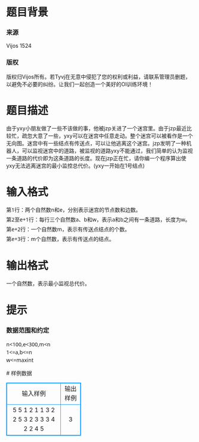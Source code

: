 # 

 
 # 题目背景 
<h3>来源</h3>

<p>Vijos&nbsp;1524</p>

<h3>版权</h3>

<p>版权归Vijos所有。若Tyvj在无意中侵犯了您的权利或利益，请联系管理员删题，以避免不必要的纠纷。让我们一起创造一个美好的OI训练环境！</p> 

 
 # 题目描述 
<p>由于yxy小朋友做了一些不该做的事，他被jzp关进了一个迷宫里。由于jzp最近比较忙，疏忽大意了一些，yxy可以在迷宫中任意走动。整个迷宫可以被看作是一个无向图。迷宫中有一些结点有传送点，可以让他逃离这个迷宫。jzp发明了一种机器人，可以监视迷宫中的道路，被监视的道路yxy不能通过，我们简单的认为监视一条道路的代价即为这条道路的长度。现在jzp正在忙，请你编一个程序算出使yxy无法逃离迷宫的最小监控总代价。(yxy一开始在1号结点)</p> 

 
 # 输入格式 
<p style="margin: 5px 0px; font-family: 'Lucida Grande', Lucida, 'Lucida Sans Unicode', 'Lucida Sans', Tahoma, 'Segoe UI', Verdana, 微软雅黑, 'Microsoft YaHei', 宋体; font-size: 14px; line-height: 21px;">第1行：两个自然数n和e，分别表示迷宫的节点数和边数。</p>

<p style="margin: 5px 0px; font-family: 'Lucida Grande', Lucida, 'Lucida Sans Unicode', 'Lucida Sans', Tahoma, 'Segoe UI', Verdana, 微软雅黑, 'Microsoft YaHei', 宋体; font-size: 14px; line-height: 21px;">第2至e+1行：每行三个自然数a、b和w，表示a和b之间有一条道路，长度为w。</p>

<p style="margin: 5px 0px; font-family: 'Lucida Grande', Lucida, 'Lucida Sans Unicode', 'Lucida Sans', Tahoma, 'Segoe UI', Verdana, 微软雅黑, 'Microsoft YaHei', 宋体; font-size: 14px; line-height: 21px;">第e+2行：一个自然数m，表示有传送点结点的个数。</p>

<p style="margin: 5px 0px; font-family: 'Lucida Grande', Lucida, 'Lucida Sans Unicode', 'Lucida Sans', Tahoma, 'Segoe UI', Verdana, 微软雅黑, 'Microsoft YaHei', 宋体; font-size: 14px; line-height: 21px;">第e+3行：m个自然数，表示有传送点的结点。</p> 

 
 # 输出格式 
<p><span style="font-family: 'Lucida Grande', Lucida, 'Lucida Sans Unicode', 'Lucida Sans', Tahoma, 'Segoe UI', Verdana, 微软雅黑, 'Microsoft YaHei', 宋体; font-size: 14px; line-height: 21px;">一个自然数，表示最小监视总代价。</span></p> 

 
 # 提示 
<h3>数据范围和约定</h3>

<p><span style="font-family: 'Lucida Grande', Lucida, 'Lucida Sans Unicode', 'Lucida Sans', Tahoma, 'Segoe UI', Verdana, 微软雅黑, 'Microsoft YaHei', 宋体; font-size: 14px; line-height: 21px;">n&lt;100,e&lt;300,m&lt;n</span><br style="font-family: 'Lucida Grande', Lucida, 'Lucida Sans Unicode', 'Lucida Sans', Tahoma, 'Segoe UI', Verdana, 微软雅黑, 'Microsoft YaHei', 宋体; font-size: 14px; line-height: 21px;" />
<span style="font-family: 'Lucida Grande', Lucida, 'Lucida Sans Unicode', 'Lucida Sans', Tahoma, 'Segoe UI', Verdana, 微软雅黑, 'Microsoft YaHei', 宋体; font-size: 14px; line-height: 21px;">1&lt;=a,b&lt;=n</span><br style="font-family: 'Lucida Grande', Lucida, 'Lucida Sans Unicode', 'Lucida Sans', Tahoma, 'Segoe UI', Verdana, 微软雅黑, 'Microsoft YaHei', 宋体; font-size: 14px; line-height: 21px;" />
<span style="font-family: 'Lucida Grande', Lucida, 'Lucida Sans Unicode', 'Lucida Sans', Tahoma, 'Segoe UI', Verdana, 微软雅黑, 'Microsoft YaHei', 宋体; font-size: 14px; line-height: 21px;">w&lt;=maxint</span></p> 
# 样例数据
<style>
        table,table tr th, table tr td { border:1px solid #0094ff; }
        table { width: 200px; min-height: 25px; line-height: 25px; text-align: center; border-collapse: collapse;}   
    </style>
<table>
	<tr>
		<td>输入样例</td>
		<td>输出样例</td>
	</tr>
<tr><td>5 5
1 2 1
1 3 2
2 5 3
2 3 3
3 4 2
2
4 5</td><td>3</td></tr></table>
